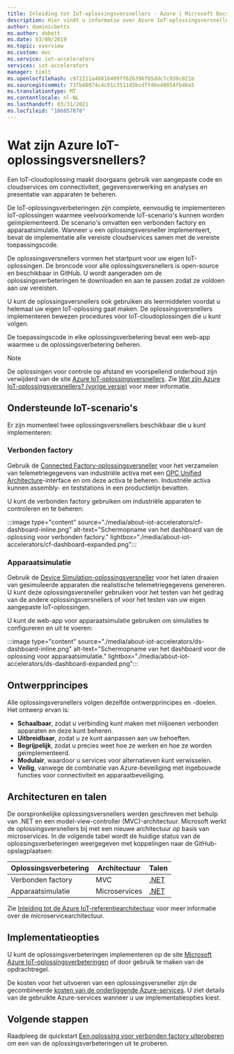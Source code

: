 ```yaml
---
title: Inleiding tot IoT-oplossingsversnellers - Azure | Microsoft Docs
description: Hier vindt u informatie over Azure IoT-oplossingsversnellers. IoT-oplossingsversnellers zijn volledige, end-to-end, kant-en-klare IoT-oplossingen.
author: dominicbetts
ms.author: dobett
ms.date: 03/09/2019
ms.topic: overview
ms.custom: mvc
ms.service: iot-accelerators
services: iot-accelerators
manager: timlt
ms.openlocfilehash: c972211a48816409ff626396fb5ddc7c939c021b
ms.sourcegitcommit: 73fb48074c4c91c3511d5bcdffd6e40854fb46e5
ms.translationtype: MT
ms.contentlocale: nl-NL
ms.lasthandoff: 03/31/2021
ms.locfileid: "106057878"
---
```

# <a name="what-are-azure-iot-solution-accelerators"></a>Wat zijn Azure IoT-oplossingsversnellers?

Een IoT-cloudoplossing maakt doorgaans gebruik van aangepaste code en cloudservices om connectiviteit, gegevensverwerking en analyses en presentatie van apparaten te beheren.

De IoT-oplossingsverbeteringen zijn complete, eenvoudig te implementeren IoT-oplossingen waarmee veelvoorkomende IoT-scenario's kunnen worden geïmplementeerd. De scenario's omvatten een verbonden factory en apparaatsimulatie. Wanneer u een oplossingsversneller implementeert, bevat de implementatie alle vereiste cloudservices samen met de vereiste toepassingscode.

De oplossingsversnellers vormen het startpunt voor uw eigen IoT-oplossingen. De broncode voor alle oplossingsversnellers is open-source en beschikbaar in GitHub. U wordt aangeraden om de oplossingsverbeteringen te downloaden en aan te passen zodat ze voldoen aan uw vereisten.

U kunt de oplossingsversnellers ook gebruiken als leermiddelen voordat u helemaal uw eigen IoT-oplossing gaat maken. De oplossingsversnellers implementeren bewezen procedures voor IoT-cloudoplossingen die u kunt volgen.

De toepassingscode in elke oplossingsverbetering bevat een web-app waarmee u de oplossingsverbetering beheren.

> [!NOTE]
> De oplossingen voor controle op afstand en voorspellend onderhoud zijn verwijderd van de site [Azure IoT-oplossingsversnellers](https://www.azureiotsolutions.com/Accelerators). Zie [Wat zijn Azure IoT-oplossingsversnellers? (vorige versie)](/previous-versions/azure/iot-accelerators/about-iot-accelerators) voor meer informatie.

## <a name="supported-iot-scenarios"></a>Ondersteunde IoT-scenario's

Er zijn momenteel twee oplossingsversnellers beschikbaar die u kunt implementeren:

### <a name="connected-factory"></a>Verbonden factory

Gebruik de [Connected Factory-oplossingsversneller](iot-accelerators-connected-factory-features.md) voor het verzamelen van telemetriegegevens van industriële activa met een [OPC Unified Architecture](https://opcfoundation.org/about/opc-technologies/opc-ua/)-interface en om deze activa te beheren. Industriële activa kunnen assembly- en teststations in een productielijn bevatten.

U kunt de verbonden factory gebruiken om industriële apparaten te controleren en te beheren:

:::image type="content" source="./media/about-iot-accelerators/cf-dashboard-inline.png" alt-text="Schermopname van het dashboard van de oplossing voor verbonden factory." lightbox="./media/about-iot-accelerators/cf-dashboard-expanded.png":::

### <a name="device-simulation"></a>Apparaatsimulatie

Gebruik de [Device Simulation-oplossingsversneller](iot-accelerators-device-simulation-overview.md) voor het laten draaien van gesimuleerde apparaten die realistische telemetriegegevens genereren. U kunt deze oplossingsversneller gebruiken voor het testen van het gedrag van de andere oplossingsversnellers of voor het testen van uw eigen aangepaste IoT-oplossingen.

U kunt de web-app voor apparaatsimulatie gebruiken om simulaties te configureren en uit te voeren:

:::image type="content" source="./media/about-iot-accelerators/ds-dashboard-inline.png" alt-text="Schermopname van het dashboard voor de oplossing voor apparaatsimulatie." lightbox="./media/about-iot-accelerators/ds-dashboard-expanded.png":::

## <a name="design-principles"></a>Ontwerpprincipes

Alle oplossingsversnellers volgen dezelfde ontwerpprincipes en -doelen. Het ontwerp ervan is:

* **Schaalbaar**, zodat u verbinding kunt maken met miljoenen verbonden apparaten en deze kunt beheren.
* **Uitbreidbaar**, zodat u ze kunt aanpassen aan uw behoeften.
* **Begrijpelijk**, zodat u precies weet hoe ze werken en hoe ze worden geïmplementeerd.
* **Modulair**, waardoor u services voor alternatieven kunt verwisselen.
* **Veilig**, vanwege de combinatie van Azure-beveiliging met ingebouwde functies voor connectiviteit en apparaatbeveiliging.

## <a name="architectures-and-languages"></a>Architecturen en talen

De oorspronkelijke oplossingsversnellers werden geschreven met behulp van .NET en een model-view-controller (MVC)-architectuur. Microsoft werkt de oplossingsversnellers bij met een nieuwe architectuur op basis van microservices. In de volgende tabel wordt de huidige status van de oplossingsverbeteringen weergegeven met koppelingen naar de GitHub-opslagplaatsen:

| Oplossingsverbetering   | Architectuur  | Talen     |
| ---------------------- | ------------- | ------------- |
| Verbonden factory      | MVC           | [.NET](https://github.com/Azure/azure-iot-connected-factory)          |
| Apparaatsimulatie      | Microservices | [.NET](https://github.com/Azure/device-simulation-dotnet)          |

Zie [Inleiding tot de Azure IoT-referentiearchitectuur](/azure/architecture/reference-architectures/iot/) voor meer informatie over de microservicearchitectuur.

## <a name="deployment-options"></a>Implementatieopties

U kunt de oplossingsverbeteringen implementeren op de site [Microsoft Azure IoT-oplossingsverbeteringen](https://www.azureiotsolutions.com/Accelerators#) of door gebruik te maken van de opdrachtregel.

De kosten voor het uitvoeren van een oplossingsversneller zijn de gecombineerde [kosten van de onderliggende Azure-services](https://azure.microsoft.com/pricing). U ziet details van de gebruikte Azure-services wanneer u uw implementatieopties kiest.

## <a name="next-steps"></a>Volgende stappen

Raadpleeg de quickstart [Een oplossing voor verbonden factory uitproberen](quickstart-connected-factory-deploy.md) om een van de oplossingsverbeteringen uit te proberen.
